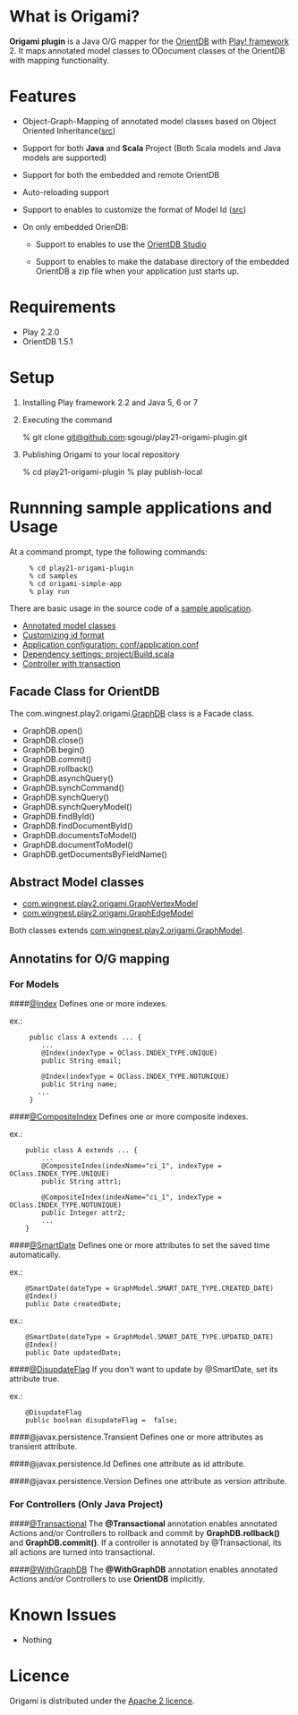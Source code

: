 What is Origami?
============

**Origami plugin** is a Java O/G mapper for the [OrientDB](https://github.com/nuvolabase/orientdb/wiki) with  [Play! framework](http://www.playframework.org/) 2. It maps annotated model classes to ODocument classes of the OrientDB with mapping functionality. 

Features
======

* Object-Graph-Mapping of annotated model classes based on Object Oriented Inheritance([src](samples/origami-simple-app/app/models))

* Support for both **Java** and **Scala** Project (Both Scala models and Java models are supported)

* Support for both the embedded and remote OrientDB

* Auto-reloading support

* Support to enables to customize the format of Model Id ([src](app/com/wingnest/play2/origami/IdManager.java))

* On only embedded OrienDB:

   * Support to enables to use the [OrientDB Studio](https://github.com/nuvolabase/orientdb/wiki/OrientDB-Studio)

   * Support to enables to make the database directory of the embedded OrientDB a zip file when your application just starts up.

Requirements
=========

* Play 2.2.0
* OrientDB 1.5.1

Setup
====

  1)  Installing Play framework 2.2 and Java 5, 6 or 7

  2)  Executing the command 

         % git clone git@github.com:sgougi/play21-origami-plugin.git

  3)  Publishing Origami to your local repository

         % cd play21-origami-plugin
         % play publish-local

Runnning sample applications and Usage
=======================

At a command prompt, type the following commands:

         % cd play21-origami-plugin
         % cd samples
         % cd origami-simple-app
         % play run

There are basic usage in the source code of a [sample application](samples). 

* [Annotated model classes](samples/origami-simple-app/app/models)
* [Customizing id format](samples/origami-simple-app/app/Global.java)
* [Application configuration: conf/application.conf](samples/origami-simple-app/conf/application.conf)
* [Dependency settings: project/Build.scala](samples/origami-simple-app/project/Build.scala)  
* [Controller with transaction](samples/origami-simple-app/app/controllers/Application.java)

## Facade Class for OrientDB

The com.wingnest.play2.origami.[GraphDB](app/com/wingnest/play2/origami/GraphDB.java) class is a Facade class.

* GraphDB.open()
* GraphDB.close()
* GraphDB.begin()
* GraphDB.commit()
* GraphDB.rollback()
* GraphDB.asynchQuery()
* GraphDB.synchCommand()
* GraphDB.synchQuery()
* GraphDB.synchQueryModel()
* GraphDB.findById()
* GraphDB.findDocumentById()
* GraphDB.documentsToModel()
* GraphDB.documentToModel()
* GraphDB.getDocumentsByFieldName()

## Abstract Model classes

* [com.wingnest.play2.origami.GraphVertexModel](app/com/wingnest/play2/origami/GraphVertexModel.java)
* [com.wingnest.play2.origami.GraphEdgeModel](app/com/wingnest/play2/origami/GraphEdgeModel.java)

Both classes extends [com.wingnest.play2.origami.GraphModel](app/com/wingnest/play2/origami/GraphModel.java).

## Annotatins for O/G mapping

### For Models
####[@Index](app/com/wingnest/play2/origami/annotations/Index.java)
Defines one or more indexes.

  ex.:

         public class A extends ... {
            ...
            @Index(indexType = OClass.INDEX_TYPE.UNIQUE)
            public String email;     
    
            @Index(indexType = OClass.INDEX_TYPE.NOTUNIQUE)
            public String name;     
           ...
         }

####[@CompositeIndex](app/com/wingnest/play2/origami/annotations/CompositeIndex.java)
Defines one or more composite indexes.

  ex.:

        public class A extends ... {
            ...
            @CompositeIndex(indexName="ci_1", indexType = OClass.INDEX_TYPE.UNIQUE)
            public String attr1;     
    
            @CompositeIndex(indexName="ci_1", indexType = OClass.INDEX_TYPE.NOTUNIQUE)
            public Integer attr2;
            ...
        }     

####[@SmartDate](app/com/wingnest/play2/origami/annotations/SmartDate.java)
Defines one or more attributes to set the saved time automatically.

  ex.:

        @SmartDate(dateType = GraphModel.SMART_DATE_TYPE.CREATED_DATE)	
        @Index()
        public Date createdDate;

  ex.:

        @SmartDate(dateType = GraphModel.SMART_DATE_TYPE.UPDATED_DATE)
        @Index()
        public Date updatedDate;    

####[@DisupdateFlag](app/com/wingnest/play2/origami/annotations/DisupdateFlag.java)
If you don't want to update by @SmartDate, set its attribute true.

  ex.:

        @DisupdateFlag
        public boolean disupdateFlag =  false;

####@javax.persistence.Transient
Defines one or more attributes as transient attribute.

####@javax.persistence.Id
Defines one attribute as id attribute.

####@javax.persistence.Version
Defines one attribute as version attribute.

### For Controllers (Only Java Project)
####[@Transactional](app/com/wingnest/play2/origami/annotations/Transactional.java)
The **@Transactional** annotation enables annotated Actions and/or Controllers to rollback and commit by **GraphDB.rollback()** and **GraphDB.commit()**. If a controller is annotated by @Transactional, its all actions are turned into transactional. 

####[@WithGraphDB](app/com/wingnest/play2/origami/annotations/WithGraphDB.java)
The **@WithGraphDB** annotation enables annotated Actions and/or Controllers to use **OrientDB** implicitly.

Known Issues
=============
* Nothing

Licence
========
Origami is distributed under the [Apache 2 licence](http://www.apache.org/licenses/LICENSE-2.0.html).
